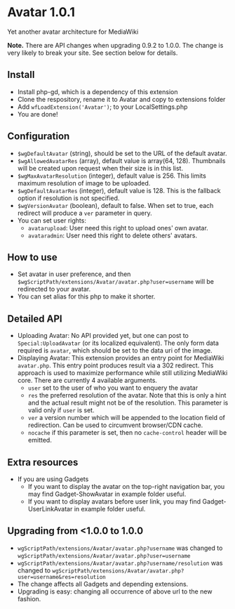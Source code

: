# Avatar 1.0.1
Yet another avatar architecture for MediaWiki

**Note.** There are API changes when upgrading 0.9.2 to 1.0.0. The change is very likely to break your site. See section below for details.

## Install
* Install php-gd, which is a dependency of this extension
* Clone the respository, rename it to Avatar and copy to extensions folder
* Add `wfLoadExtension('Avatar')`; to your LocalSettings.php
* You are done!

## Configuration
* `$wgDefaultAvatar` (string), should be set to the URL of the default avatar.
* `$wgAllowedAvatarRes` (array), default value is array(64, 128). Thumbnails will be created upon request when their size is in this list.
* `$wgMaxAvatarResolution` (integer), default value is 256. This limits maximum resolution of image to be uploaded.
* `$wgDefaultAvatarRes` (integer), default value is 128. This is the fallback option if resolution is not specified.
* `$wgVersionAvatar` (boolean), default to false. When set to true, each redirect will produce a `ver` parameter in query.
* You can set user rights: 
	* `avatarupload`: User need this right to upload ones' own avatar.
	* `avataradmin`: User need this right to delete others' avatars.

## How to use
* Set avatar in user preference, and then `$wgScriptPath/extensions/Avatar/avatar.php?user=username` will be redirected to your avatar.
* You can set alias for this php to make it shorter.
 
## Detailed API
* Uploading Avatar: No API provided yet, but one can post to `Special:UploadAvatar` (or its localized equivalent). The only form data required is `avatar`, which should be set to the data uri of the image.
* Displaying Avatar: This extension provides an entry point for MediaWiki `avatar.php`. This entry point produces result via a 302 redirect. This approach is used to maximize performance while still utilizing MediaWiki core. There are currently 4 available arguments.
    * `user` set to the user of who you want to enquery the avatar
    * `res` the preferred resolution of the avatar. Note that this is only a hint and the actual result might not be of the resolution. This parameter is valid only if `user` is set.
    * `ver` a version number which will be appended to the location field of redirection. Can be used to circumvent browser/CDN cache.
    * `nocache` if this parameter is set, then no `cache-control` header will be emitted.

## Extra resources
* If you are using Gadgets
    * If you want to display the avatar on the top-right navigation bar, you may find Gadget-ShowAvatar in example folder useful.
    * If you want to display avatars before user link, you may find Gadget-UserLinkAvatar in example folder useful.

## Upgrading from <1.0.0 to 1.0.0
* `wgScriptPath/extensions/Avatar/avatar.php?username` was changed to `wgScriptPath/extensions/Avatar/avatar.php?user=username`
* `wgScriptPath/extensions/Avatar/avatar.php?username/resolution` was changed to `wgScriptPath/extensions/Avatar/avatar.php?user=username&res=resolution`
* The change affects all Gadgets and depending extensions.
* Upgrading is easy: changing all occurrence of above url to the new fashion.
